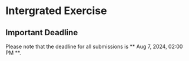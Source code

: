 # Intergrated Exercise

## Important Deadline

Please note that the deadline for all submissions is ** Aug 7, 2024, 02:00 PM **.
